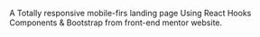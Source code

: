 A Totally responsive mobile-firs landing page Using React Hooks Components & Bootstrap from front-end mentor website.